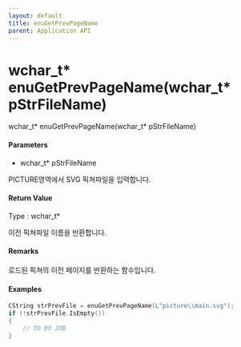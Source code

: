 ```yaml
---
layout: default
title: enuGetPrevPageName
parent: Application API
---
```

# wchar\_t\* enuGetPrevPageName\(wchar\_t\* pStrFileName\)

wchar\_t\* enuGetPrevPageName\(wchar\_t\* pStrFileName\)

#### Parameters

* wchar\_t\* pStrFileName

PICTURE영역에서 SVG 픽쳐파일을 입력합니다.

#### Return Value

Type : wchar\_t\*

이전 픽쳐파일 이름을 반환합니다.

#### Remarks

로드된 픽쳐의 이전 페이지를 반환하는 함수입니다.

#### Examples

```cpp
CString strPrevFile = enuGetPrevPageName(L"picture\\main.svg");
if (!strPrevFile.IsEmpty())
{
    // TO DO JOB
}
```



